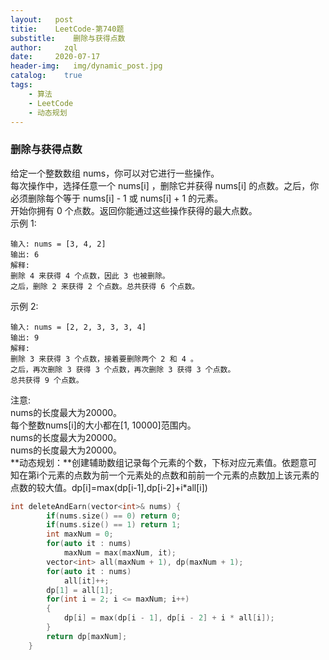 ```yaml
---
layout:   post
titie:    LeetCode-第740题
substitle:    删除与获得点数
author:     zql
date:     2020-07-17
header-img:   img/dynamic_post.jpg
catalog:    true
tags:
    - 算法
    - LeetCode
    - 动态规划
---
```

### 删除与获得点数  
给定一个整数数组 nums，你可以对它进行一些操作。  
每次操作中，选择任意一个 nums[i] ，删除它并获得 nums[i] 的点数。之后，你必须删除每个等于 nums[i] - 1 或 nums[i] + 1 的元素。  
开始你拥有 0 个点数。返回你能通过这些操作获得的最大点数。  
示例 1:  
```
输入: nums = [3, 4, 2]
输出: 6
解释: 
删除 4 来获得 4 个点数，因此 3 也被删除。
之后，删除 2 来获得 2 个点数。总共获得 6 个点数。
```
示例 2:  
```
输入: nums = [2, 2, 3, 3, 3, 4]
输出: 9
解释: 
删除 3 来获得 3 个点数，接着要删除两个 2 和 4 。
之后，再次删除 3 获得 3 个点数，再次删除 3 获得 3 个点数。
总共获得 9 个点数。
```
注意:  
nums的长度最大为20000。  
每个整数nums[i]的大小都在[1, 10000]范围内。  
nums的长度最大为20000。  
nums的长度最大为20000。  
**动态规划：**创建辅助数组记录每个元素的个数，下标对应元素值。依题意可知在第i个元素的点数为前一个元素处的点数和前前一个元素的点数加上该元素的点数的较大值。dp[i]=max(dp[i-1],dp[i-2]+i*all[i])
```c++
int deleteAndEarn(vector<int>& nums) { 
        if(nums.size() == 0) return 0;
        if(nums.size() == 1) return 1;
        int maxNum = 0;
        for(auto it : nums)
            maxNum = max(maxNum, it);
        vector<int> all(maxNum + 1), dp(maxNum + 1);
        for(auto it : nums)
            all[it]++;
        dp[1] = all[1];
        for(int i = 2; i <= maxNum; i++)
        {
            dp[i] = max(dp[i - 1], dp[i - 2] + i * all[i]);
        }
        return dp[maxNum];
    }
```
